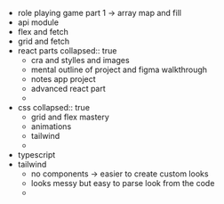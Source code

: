 - role playing game part 1 -> array map and fill
- api module
- flex and fetch
- grid and fetch
- react parts
  collapsed:: true
	- cra and stylles and images
	- mental outline of project and figma walkthrough
	- notes app project
	- advanced react part
	-
- css
  collapsed:: true
	- grid and flex mastery
	- animations
	- tailwind
	-
- typescript
- tailwind
	- no components -> easier to create custom looks
	- looks messy but easy to parse look from the code
	-
